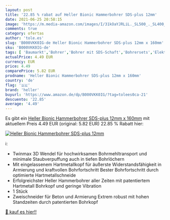 ```yaml
---
layout: post
title: '22.85 % rabat auf Heller Bionic Hammerbohrer SDS-plus 12mm'
date: 2021-06-25 20:58:15
image: 'https://m.media-amazon.com/images/I/31kOaYJRLiL._SL500_._SL400_.jpg'
comments: true
category: ofertas
author: 'tole.es'
slug: 'B000VKK0IG-de Heller Bionic Hammerbohrer SDS-plus 12mm x 160mm'
sku: 'B000VKK0IG-de'
tags: [ 'Baumarkt','Bohrer','Bohrer mit SDS-Schaft','Bohrersets','Elektro- & Handwerkzeuge','Handwerkzeuge','Hämmer & Holzhämmer','Steinbohrer','Zubehör für Elektrowerkzeuge','heller', ]
actualPrice: 4.49 EUR
currency: EUR
price: 4.49
comparePrice: 5.82 EUR
prodname: 'Heller Bionic Hammerbohrer SDS-plus 12mm x 160mm'
country: 'de'
flag: '🇩🇪'
brand: 'heller'
buyurl: 'https://www.amazon.de/dp/B000VKK0IG/?tag=tolees0ca-21'
descuento: '22.85'
average: '4.49'
---
```


Es gibt ein [Heller Bionic Hammerbohrer SDS-plus 12mm x 160mm](https://www.amazon.de/dp/B000VKK0IG/?tag=tolees0ca-21) mit aktuellem Preis 4.49 EUR (original: 5.82 EUR) 22.85 % Rabatt hier:

[![Heller Bionic Hammerbohrer SDS-plus 12mm](https://m.media-amazon.com/images/I/31kOaYJRLiL._SL500_._SL400_.jpg)](https://www.amazon.de/dp/B000VKK0IG/?tag=tolees0ca-21)

ℹ️:

- Twinmax 3D Wendel für hochwirksamen Bohrmehltransport und minimale Staubverpuffung auch in tiefen Bohrlöchern
- Mit eingelassenem Hartmetallkopf für äußerste Widerstandsfähigkeit in Armierung und kraftvollen Bohrfortschritt Bester Bohrfortschritt durch optimierte Hartmetallschneide
- Erfolgreichster Heller Hammerbohrer aller Zeiten mit patentiertem Hartmetall Bohrkopf und geringe Vibration
- 1 Stück
- Zweischneider für Beton und Armierung Extrem robust mit hohen Standzeiten durch patentierten Bohrkopf

[🛒 kauf es hier!!](https://www.amazon.de/dp/B000VKK0IG/?tag=tolees0ca-21)
